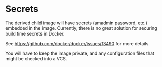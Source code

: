 


# Secrets

The derived child image will have secrets (amadmin password, etc.) embedded in the image. Currently, there
is no great solution for securing build time secrets in Docker. 

See https://github.com/docker/docker/issues/13490  for more details. 

You will have to keep the image private, and any configuration files that might be checked into a VCS. 
 
 